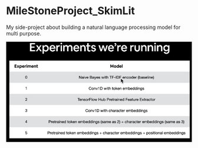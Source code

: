 # MileStoneProject_SkimLit
My side-project about building a natural language processing model for multi purpose.

![alt text](images/image.png)
